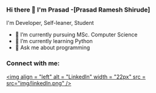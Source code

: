 ### Hi there 👋 I'm Prasad -[Prasad Ramesh Shirude]

I'm Developer, Self-leaner, Student

- 🔭 I’m currently pursuing MSc. Computer Science
- 🌱 I’m currently learning Python
- 💬 Ask me about programming

### Connect with me:

  [<img align = "left"  alt = "LinkedIn"  width = "22px" src = src="img/linkedIn.png" />][linkedin]

  <br/>
  
  [linkedin]: https://www.linkedin.com/in/swapnil-adhav-48b094189/
